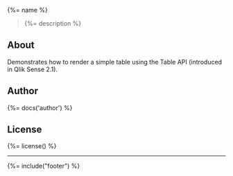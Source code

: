 {%= name %}
> {%= description %}

## About
Demonstrates how to render a simple table using the Table API (introduced in Qlik Sense 2.1).

## Author
{%= docs('author') %}

## License
{%= license() %}

***

{%= include("footer") %}
